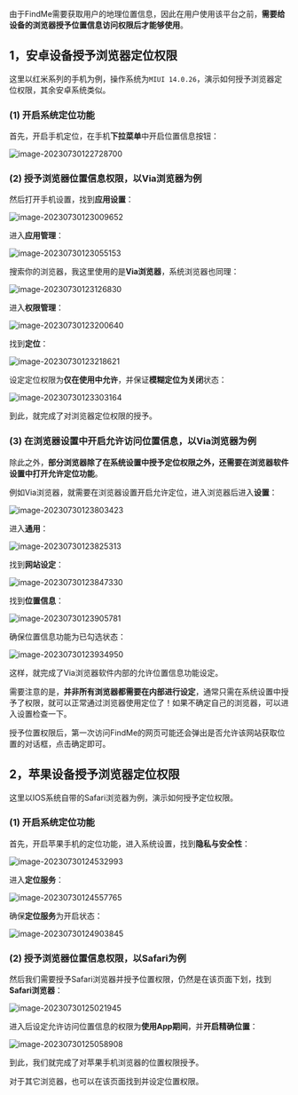 

由于FindMe需要获取用户的地理位置信息，因此在用户使用该平台之前，**需要给设备的浏览器授予位置信息访问权限后才能够使用**。

## 1，安卓设备授予浏览器定位权限

这里以红米系列的手机为例，操作系统为`MIUI 14.0.26`，演示如何授予浏览器定位权限，其余安卓系统类似。

### (1) 开启系统定位功能

首先，开启手机定位，在手机**下拉菜单**中开启位置信息按钮：

![image-20230730122728700](https://swsk33-note.oss-cn-shanghai.aliyuncs.com/undefinedimage-20230730122728700.png)

### (2) 授予浏览器位置信息权限，以Via浏览器为例

然后打开手机设置，找到**应用设置**：

![image-20230730123009652](https://swsk33-note.oss-cn-shanghai.aliyuncs.com/undefinedimage-20230730123009652.png)

进入**应用管理**：

![image-20230730123055153](https://swsk33-note.oss-cn-shanghai.aliyuncs.com/undefinedimage-20230730123055153.png)

搜索你的浏览器，我这里使用的是**Via浏览器**，系统浏览器也同理：

![image-20230730123126830](https://swsk33-note.oss-cn-shanghai.aliyuncs.com/undefinedimage-20230730123126830.png)

进入**权限管理**：

![image-20230730123200640](https://swsk33-note.oss-cn-shanghai.aliyuncs.com/undefinedimage-20230730123200640.png)

找到**定位**：

![image-20230730123218621](https://swsk33-note.oss-cn-shanghai.aliyuncs.com/undefinedimage-20230730123218621.png)

设定定位权限为**仅在使用中允许**，并保证**模糊定位为关闭**状态：

![image-20230730123303164](https://swsk33-note.oss-cn-shanghai.aliyuncs.com/undefinedimage-20230730123303164.png)

到此，就完成了对浏览器定位权限的授予。

### (3) 在浏览器设置中开启允许访问位置信息，以Via浏览器为例

除此之外，**部分浏览器除了在系统设置中授予定位权限之外，还需要在浏览器软件设置中打开允许定位功能**。

例如Via浏览器，就需要在浏览器设置开启允许定位，进入浏览器后进入**设置**：

![image-20230730123803423](https://swsk33-note.oss-cn-shanghai.aliyuncs.com/undefinedimage-20230730123803423.png)

进入**通用**：

![image-20230730123825313](https://swsk33-note.oss-cn-shanghai.aliyuncs.com/undefinedimage-20230730123825313.png)

找到**网站设定**：

![image-20230730123847330](https://swsk33-note.oss-cn-shanghai.aliyuncs.com/undefinedimage-20230730123847330.png)

找到**位置信息**：

![image-20230730123905781](https://swsk33-note.oss-cn-shanghai.aliyuncs.com/undefinedimage-20230730123905781.png)

确保位置信息功能为已勾选状态：

![image-20230730123934950](https://swsk33-note.oss-cn-shanghai.aliyuncs.com/undefinedimage-20230730123934950.png)

这样，就完成了Via浏览器软件内部的允许位置信息功能设定。

需要注意的是，**并非所有浏览器都需要在内部进行设定**，通常只需在系统设置中授予了权限，就可以正常通过浏览器使用定位了！如果不确定自己的浏览器，可以进入设置检查一下。

授予位置权限后，第一次访问FindMe的网页可能还会弹出是否允许该网站获取位置的对话框，点击确定即可。

## 2，苹果设备授予浏览器定位权限

这里以IOS系统自带的Safari浏览器为例，演示如何授予定位权限。

### (1) 开启系统定位功能

首先，开启苹果手机的定位功能，进入系统设置，找到**隐私与安全性**：

![image-20230730124532993](https://swsk33-note.oss-cn-shanghai.aliyuncs.com/undefinedimage-20230730124532993.png)

进入**定位服务**：

![image-20230730124557765](https://swsk33-note.oss-cn-shanghai.aliyuncs.com/undefinedimage-20230730124557765.png)

确保**定位服务**为开启状态：

![image-20230730124903845](https://swsk33-note.oss-cn-shanghai.aliyuncs.com/undefinedimage-20230730124903845.png)

### (2) 授予浏览器位置信息权限，以Safari为例

然后我们需要授予Safari浏览器并授予位置权限，仍然是在该页面下划，找到**Safari浏览器**：

![image-20230730125021945](https://swsk33-note.oss-cn-shanghai.aliyuncs.com/undefinedimage-20230730125021945.png)

进入后设定允许访问位置信息的权限为**使用App期间**，并**开启精确位置**：

![image-20230730125058908](https://swsk33-note.oss-cn-shanghai.aliyuncs.com/undefinedimage-20230730125058908.png)

到此，我们就完成了对苹果手机浏览器的位置权限授予。

对于其它浏览器，也可以在该页面找到并设定位置权限。